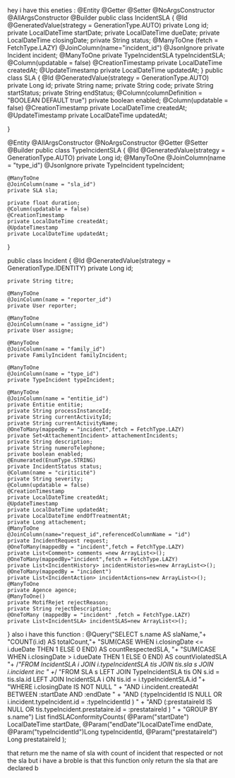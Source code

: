 hey i have this eneties :
@Entity
@Getter
@Setter
@NoArgsConstructor
@AllArgsConstructor
@Builder
public class IncidentSLA {
    @Id
    @GeneratedValue(strategy = GenerationType.AUTO)
    private Long id;
    private LocalDateTime startDate;
    private LocalDateTime dueDate;
    private LocalDateTime closingDate;
    private String status;
    @ManyToOne (fetch = FetchType.LAZY)
    @JoinColumn(name="incident_id")
    @JsonIgnore
    private Incident incident;
    @ManyToOne
    private TypeIncidentSLA typeIncidentSLA;
    @Column(updatable = false)
    @CreationTimestamp
    private LocalDateTime createdAt;
    @UpdateTimestamp
    private LocalDateTime updatedAt;
}
public class SLA {
    @Id
    @GeneratedValue(strategy = GenerationType.AUTO)
    private Long id;
    private String name;
    private String code;
    private String startStatus;
    private String endStatus;
    @Column(columnDefinition = "BOOLEAN DEFAULT true")
    private boolean enabled;
    @Column(updatable = false)
    @CreationTimestamp
    private LocalDateTime createdAt;
    @UpdateTimestamp
    private LocalDateTime updatedAt;

}

@Entity
@AllArgsConstructor
@NoArgsConstructor
@Getter
@Setter
@Builder
public class TypeIncidentSLA {
    @Id
    @GeneratedValue(strategy = GenerationType.AUTO)
    private Long id;
    @ManyToOne
    @JoinColumn(name = "type_id")
    @JsonIgnore
    private TypeIncident typeIncident;

    @ManyToOne
    @JoinColumn(name = "sla_id")
    private SLA sla;

    private float duration;
    @Column(updatable = false)
    @CreationTimestamp
    private LocalDateTime createdAt;
    @UpdateTimestamp
    private LocalDateTime updatedAt;
}

public class Incident {
    @Id
    @GeneratedValue(strategy = GenerationType.IDENTITY)
    private Long id;

    private String titre;

    @ManyToOne
    @JoinColumn(name = "reporter_id")
    private User reporter;

    @ManyToOne
    @JoinColumn(name = "assigne_id")
    private User assigne;

    @ManyToOne
    @JoinColumn(name = "family_id")
    private FamilyIncident familyIncident;

    @ManyToOne
    @JoinColumn(name = "type_id")
    private TypeIncident typeIncident;

    @ManyToOne
    @JoinColumn(name = "entitie_id")
    private Entitie entitie;
    private String processInstanceId;
    private String currentActivityId;
    private String currentActivityName;
    @OneToMany(mappedBy = "incident",fetch = FetchType.LAZY)
    private Set<AttachementIncident> attachementIncidents;
    private String description;
    private String numeroTelephone;
    private boolean enabled;
    @Enumerated(EnumType.STRING)
    private IncidentStatus status;
    @Column(name = "ciriticité")
    private String severity;
    @Column(updatable = false)
    @CreationTimestamp
    private LocalDateTime createdAt;
    @UpdateTimestamp
    private LocalDateTime updatedAt;
    private LocalDateTime endOfTreatmentAt;
    private Long attachement;
    @ManyToOne
    @JoinColumn(name="request_id",referencedColumnName = "id")
    private IncidentRequest request;
    @OneToMany(mappedBy = "incident",fetch = FetchType.LAZY)
    private List<Comment> comments =new ArrayList<>();
    @OneToMany(mappedBy="incident",fetch = FetchType.LAZY)
    private List<IncidentHistory> incidentHistories=new ArrayList<>();
    @OneToMany(mappedBy = "incident")
    private List<IncidentAction> incidentActions=new ArrayList<>();
    @ManyToOne
    private Agence agence;
    @ManyToOne()
    private MotifRejet rejectReason;
    private String rejectDescription;
    @OneToMany (mappedBy = "incident" ,fetch = FetchType.LAZY)
    private List<IncidentSLA> incidentSLAS=new ArrayList<>();
}
also i have this function :
@Query("SELECT s.name AS slaName,"+
            "COUNT(i.id) AS totalCount,"+
            "SUM(CASE WHEN i.closingDate <= i.dueDate THEN 1 ELSE 0 END) AS countRespectedSLA, "+
            "SUM(CASE WHEN i.closingDate > i.dueDate THEN 1 ELSE 0 END) AS countViolatedSLA "+
            /*"FROM IncidentSLA i JOIN i.typeIncidentSLA tis JOIN tis.sla s JOIN i.incident inc " +*/
            "FROM SLA s LEFT JOIN TypeIncidentSLA tis ON s.id = tis.sla.id LEFT JOIN IncidentSLA i ON tis.id = i.typeIncidentSLA.id "+
            "WHERE i.closingDate IS NOT NULL " +
            "AND i.incident.createdAt BETWEEN :startDate AND :endDate " +
            "AND (:typeIncidentId IS NULL OR i.incident.typeIncident.id = :typeIncidentId ) " +
            "AND (:prestataireId IS NULL OR tis.typeIncident.prestataire.id = :prestataireId ) " +
            "GROUP BY s.name")
    List <Tuple> findSLAConformityCounts(
            @Param("startDate") LocalDateTime startDate,
            @Param("endDate")LocalDateTime endDate,
            @Param("typeIncidentId")Long typeIncidentId,
            @Param("prestataireId") Long prestataireId
    );

that return me the name of sla with count of incident that respected or not the sla 
but i have a broble is that this function only return the sla that are declared b

